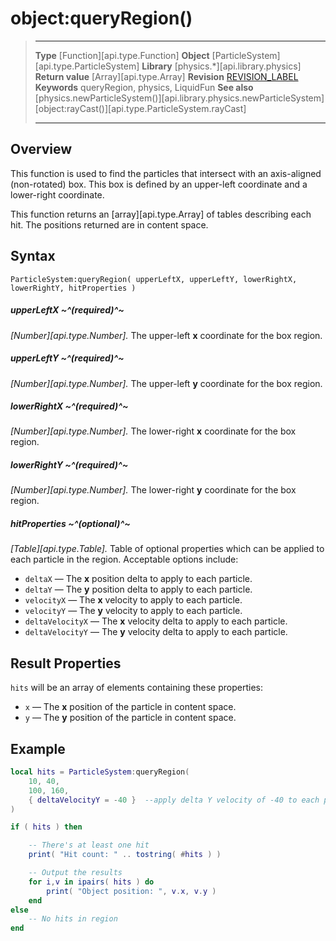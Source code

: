 # object:queryRegion()

> --------------------- ------------------------------------------------------------------------------------------
> __Type__              [Function][api.type.Function]
> __Object__            [ParticleSystem][api.type.ParticleSystem]
> __Library__           [physics.*][api.library.physics]
> __Return value__      [Array][api.type.Array]
> __Revision__          [REVISION_LABEL](REVISION_URL)
> __Keywords__          queryRegion, physics, LiquidFun
> __See also__          [physics.newParticleSystem()][api.library.physics.newParticleSystem]
>                       [object:rayCast()][api.type.ParticleSystem.rayCast]
> --------------------- ------------------------------------------------------------------------------------------


## Overview

This function is used to find the particles that intersect with an <nobr>axis-aligned</nobr> <nobr>(non-rotated)</nobr> box. This box is defined by an <nobr>upper-left</nobr> coordinate and a <nobr>lower-right</nobr> coordinate.

This function returns an [array][api.type.Array] of tables describing each hit. The positions returned are in content space.


## Syntax

	ParticleSystem:queryRegion( upperLeftX, upperLeftY, lowerRightX, lowerRightY, hitProperties )

##### upperLeftX ~^(required)^~
_[Number][api.type.Number]._ The upper-left __x__ coordinate for the box region.

##### upperLeftY ~^(required)^~
_[Number][api.type.Number]._ The upper-left __y__ coordinate for the box region.

##### lowerRightX ~^(required)^~
_[Number][api.type.Number]._ The lower-right __x__ coordinate for the box region.

##### lowerRightY ~^(required)^~
_[Number][api.type.Number]._ The lower-right __y__ coordinate for the box region.

##### hitProperties ~^(optional)^~
_[Table][api.type.Table]._ Table of optional properties which can be applied to each particle in the region. Acceptable options include:

* `deltaX` &mdash; The __x__ position delta to apply to each particle.
* `deltaY` &mdash; The __y__ position delta to apply to each particle.
* `velocityX` &mdash; The __x__ velocity to apply to each particle.
* `velocityY` &mdash; The __y__ velocity to apply to each particle.
* `deltaVelocityX` &mdash; The __x__ velocity delta to apply to each particle.
* `deltaVelocityY` &mdash; The __y__ velocity delta to apply to each particle.


## Result Properties

`hits` will be an array of elements containing these properties:

* `x` &mdash; The __x__ position of the particle in content space.
* `y` &mdash; The __y__ position of the particle in content space.


## Example

`````lua
local hits = ParticleSystem:queryRegion(
    10, 40,
    100, 160,
    { deltaVelocityY = -40 }  --apply delta Y velocity of -40 to each particle in region
)

if ( hits ) then

    -- There's at least one hit
    print( "Hit count: " .. tostring( #hits ) )

    -- Output the results
    for i,v in ipairs( hits ) do
        print( "Object position: ", v.x, v.y )
    end
else
    -- No hits in region
end
`````
